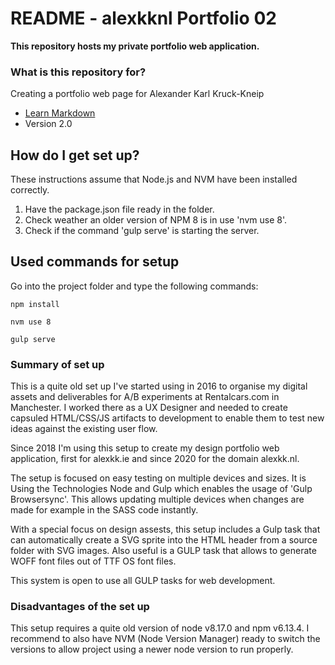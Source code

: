 # README - alexkknl Portfolio 02 #

**This repository hosts my private portfolio web application.**

### What is this repository for? ###

Creating a portfolio web page for Alexander Karl Kruck-Kneip

* [Learn Markdown](https://bitbucket.org/tutorials/markdowndemo)
* Version 2.0

## How do I get set up? ##
These instructions assume that Node.js and NVM have been installed correctly.
1. Have the package.json file ready in the folder.
2. Check weather an older version of NPM 8 is in use 'nvm use 8'.
3. Check if the command 'gulp serve' is starting the server.

## Used commands for setup
Go into the project folder and type the following commands:

~~~~
npm install
~~~~
~~~~
nvm use 8
~~~~
~~~~
gulp serve
~~~~

### Summary of set up ###
This is a quite old set up I've started using in 2016 to organise my digital assets and deliverables for A/B experiments at Rentalcars.com in Manchester. I worked there as a UX Designer and needed to create capsuled HTML/CSS/JS artifacts to development to enable them to test new ideas against the existing user flow.

Since 2018 I'm using this setup to create my design portfolio web application, first for alexkk.ie and since 2020 for the domain alexkk.nl.

The setup is focused on easy testing on multiple devices and sizes. It is Using the Technologies Node and Gulp which enables the usage of 'Gulp Browsersync'. This allows updating multiple devices when changes are made for example in the SASS code instantly.

With a special focus on design assests, this setup includes a Gulp task that can automatically create a SVG sprite into the HTML header from a source folder with SVG images. Also useful is a GULP task that allows to generate WOFF font files out of TTF OS font files.

This system is open to use all GULP tasks for web development.

### Disadvantages of the set up ###
This setup requires a quite old version of node v8.17.0 and npm v6.13.4. I recommend to also have NVM (Node Version Manager) ready to switch the versions to allow project using a newer node version to run properly.

